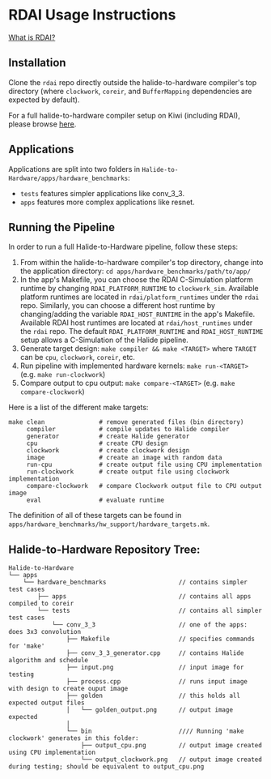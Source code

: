 # RDAI Usage Instructions
[What is RDAI?](https://github.com/thenextged/rdai/blob/master/README.md)

## Installation
Clone the `rdai` repo directly outside the halide-to-hardware compiler's top directory (where `clockwork`, `coreir`, and `BufferMapping` dependencies are expected by default).

For a full halide-to-hardware compiler setup on Kiwi (including RDAI), please browse [here](https://github.com/thenextged/rdai/blob/master/INSTALL.md).

## Applications
Applications are split into two folders in `Halide-to-Hardware/apps/hardware_benchmarks`:
- `tests` features simpler applications like conv_3_3.
- `apps` features more complex applications like resnet.

## Running the Pipeline
In order to run a full Halide-to-Hardware pipeline, follow these steps:
1. From within the halide-to-hardware compiler's top directory, change into the application directory: `cd apps/hardware_benchmarks/path/to/app/`
2. In the app's Makefile, you can choose the RDAI C-Simulation platform runtime by changing `RDAI_PLATFORM_RUNTIME` to `clockwork_sim`. Available platform runtimes are located in `rdai/platform_runtimes` under the `rdai` repo. Similarly, you can choose a different host runtime by changing/adding the variable `RDAI_HOST_RUNTIME` in the app's Makefile. Available RDAI host runtimes are located at `rdai/host_runtimes` under the `rdai` repo. The default `RDAI_PLATFORM_RUNTIME` and `RDAI_HOST_RUNTIME` setup allows a C-Simulation of the Halide pipeline.
3. Generate target design: `make compiler && make <TARGET>` where `TARGET` can be `cpu`, `clockwork`, `coreir`, etc.
4. Run pipeline with implemented hardware kernels: `make run-<TARGET>` (e.g. `make run-clockwork`)
5. Compare output to cpu output: `make compare-<TARGET>` (e.g. `make compare-clockwork`)

Here is a list of the different make targets:
<pre><code>make clean               # remove generated files (bin directory)
     compiler            # compile updates to Halide compiler
     generator           # create Halide generator
     cpu                 # create CPU design
     clockwork           # create clockwork design
     image               # create an image with random data
     run-cpu             # create output file using CPU implementation
     run-clockwork       # create output file using clockwork implementation
     compare-clockwork   # compare Clockwork output file to CPU output image
     eval                # evaluate runtime </code></pre>

The definition of all of these targets can be found in `apps/hardware_benchmarks/hw_support/hardware_targets.mk`.

## Halide-to-Hardware Repository Tree:
<pre><code>Halide-to-Hardware
└── apps
    └── hardware_benchmarks                    // contains simpler test cases
        ├── apps                               // contains all apps compiled to coreir
        └── tests                              // contains all simpler test cases
            └── conv_3_3                       // one of the apps: does 3x3 convolution
                ├── Makefile                   // specifies commands for 'make'
                ├── conv_3_3_generator.cpp     // contains Halide algorithm and schedule
                ├── input.png                  // input image for testing
                ├── process.cpp                // runs input image with design to create ouput image
                ├── golden                     // this holds all expected output files
                │   └── golden_output.png      // output image expected
                │
                └── bin                        //// Running 'make clockwork' generates in this folder:
                    ├── output_cpu.png         // output image created using CPU implementation
                    └── output_clockwork.png   // output image created during testing; should be equivalent to output_cpu.png</code></pre>
